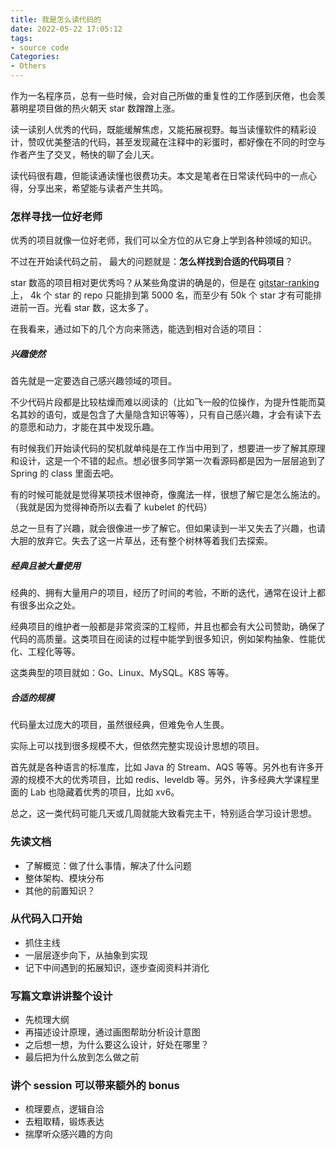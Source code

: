 ```yaml
---
title: 我是怎么读代码的
date: 2022-05-22 17:05:12
tags:
- source code
Categories:
- Others
---
```


作为一名程序员，总有一些时候，会对自己所做的重复性的工作感到厌倦，也会羡慕明星项目做的热火朝天 star 数蹭蹭上涨。

读一读别人优秀的代码，既能缓解焦虑，又能拓展视野。每当读懂软件的精彩设计，赞叹优美整洁的代码，甚至发现藏在注释中的彩蛋时，都好像在不同的时空与作者产生了交叉，畅快的聊了会儿天。

读代码很有趣，但能读通读懂也很费功夫。本文是笔者在日常读代码中的一点心得，分享出来，希望能与读者产生共鸣。



### 怎样寻找一位好老师

优秀的项目就像一位好老师，我们可以全方位的从它身上学到各种领域的知识。

不过在开始读代码之前， 最大的问题就是：**怎么样找到合适的代码项目**？

star 数高的项目相对更优秀吗？从某些角度讲的确是的，但是在 [gitstar-ranking](https://gitstar-ranking.com/repositories) 上， 4k 个 star 的 repo 只能排到第 5000 名，而至少有 50k 个 star 才有可能排进前一百。光看 star 数，这太多了。

在我看来，通过如下的几个方向来筛选，能选到相对合适的项目：

##### 兴趣使然

首先就是一定要选自己感兴趣领域的项目。

不少代码片段都是比较枯燥而难以阅读的（比如飞一般的位操作，为提升性能而莫名其妙的语句，或是包含了大量隐含知识等等），只有自己感兴趣，才会有读下去的意愿和动力，才能在其中发现乐趣。

有时候我们开始读代码的契机就单纯是在工作当中用到了，想要进一步了解其原理和设计，这是一个不错的起点。想必很多同学第一次看源码都是因为一层层追到了 Spring 的 class 里面去吧。

有的时候可能就是觉得某项技术很神奇，像魔法一样，很想了解它是怎么施法的。（我就是因为觉得神奇所以去看了 kubelet 的代码）

总之一旦有了兴趣，就会很像进一步了解它。但如果读到一半又失去了兴趣，也请大胆的放弃它。失去了这一片草丛，还有整个树林等着我们去探索。



##### 经典且被大量使用

经典的、拥有大量用户的项目，经历了时间的考验，不断的迭代，通常在设计上都有很多出众之处。

经典项目的维护者一般都是非常资深的工程师，并且也都会有大公司赞助，确保了代码的高质量。这类项目在阅读的过程中能学到很多知识，例如架构抽象、性能优化、工程化等等。

这类典型的项目就如：Go、Linux、MySQL。K8S 等等。



##### 合适的规模

代码量太过庞大的项目，虽然很经典，但难免令人生畏。

实际上可以找到很多规模不大，但依然完整实现设计思想的项目。

首先就是各种语言的标准库，比如 Java 的 Stream、AQS 等等。另外也有许多开源的规模不大的优秀项目，比如 redis、leveldb 等。另外，许多经典大学课程里面的 Lab 也隐藏着优秀的项目，比如 xv6。

总之，这一类代码可能几天或几周就能大致看完主干，特别适合学习设计思想。



### 先读文档

- 了解概览：做了什么事情，解决了什么问题
- 整体架构、模块分布
- 其他的前置知识？



### 从代码入口开始

- 抓住主线
- 一层层逐步向下，从抽象到实现
- 记下中间遇到的拓展知识，逐步查阅资料并消化



### 写篇文章讲讲整个设计

- 先梳理大纲
- 再描述设计原理，通过画图帮助分析设计意图
- 之后想一想，为什么要这么设计，好处在哪里？
- 最后把为什么放到怎么做之前



### 讲个 session 可以带来额外的 bonus

- 梳理要点，逻辑自洽
- 去粗取精，锻炼表达
- 揣摩听众感兴趣的方向
